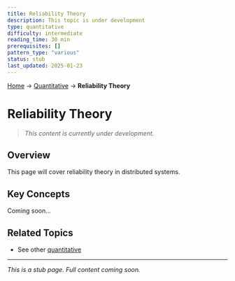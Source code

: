 ```yaml
---
title: Reliability Theory
description: This topic is under development
type: quantitative
difficulty: intermediate
reading_time: 30 min
prerequisites: []
pattern_type: "various"
status: stub
last_updated: 2025-01-23
---
```


<!-- Navigation -->
[Home](../index.md) → [Quantitative](index.md) → **Reliability Theory**

# Reliability Theory

> *This content is currently under development.*

## Overview

This page will cover reliability theory in distributed systems.

## Key Concepts

Coming soon...

## Related Topics

- See other [quantitative](index.md)

---

*This is a stub page. Full content coming soon.*
